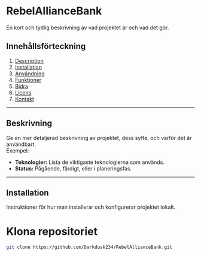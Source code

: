 # RebelAllianceBank


En kort och tydlig beskrivning av vad projektet är och vad det gör.

## Innehållsförteckning

1. [Description](#descripton)
2. [Installation](#installation)
3. [Användning](#användning)
4. [Funktioner](#funktioner)
5. [Bidra](#bidra)
6. [Licens](#licens)
7. [Kontakt](#kontakt)

---

## Beskrivning

Ge en mer detaljerad beskrivning av projektet, dess syfte, och varför det är användbart.  
Exempel:
- **Teknologier:** Lista de viktigaste teknologierna som används.
- **Status:** Pågående, färdigt, eller i planeringsfas.
  
---

## Installation

Instruktioner för hur man installerar och konfigurerar projektet lokalt.

# Klona repositoriet
```bash
git clone https://github.com/Darkdusk234/RebelAllianceBank.git
